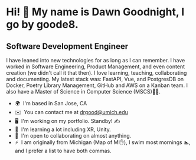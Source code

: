 Hi! :wave: My name is Dawn Goodnight, I go by goode8.
======================================================================================================================================

Software Development Engineer
-----------------------------

I have leaned into new technologies for as long as I can remember. I have worked in Software Engineering, Product Management, and even content creation (we didn't call it that then). I love learning, teaching, collaborating and documenting. My latest stack was: FastAPI, Vue, and PostgresDB on Docker, Poetry Library Management, GitHub and AWS on a Kanban team. I also have a Master of Science in Computer Science (MSCS)🧑‍🎓.

*   🌍  I'm based in San Jose, CA
*   ✉️  You can contact me at [drgood@umich.edu](mailto:drgood@umich.edu)
*   🖥️  I'm working on my portfolio. Standby! ✍️
*   🧠  I'm learning a lot including XR, Unity.
*   🤝  I'm open to collaborating on almost anything.
*   ⚡  I am originally from Michigan (Map of MI✋), I swim most mornings 🏊, and I prefer a list to have both commas.
